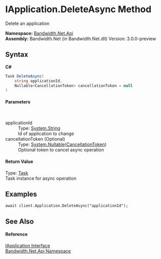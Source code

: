 ﻿# IApplication.DeleteAsync Method 
 

Delete an application

**Namespace:**&nbsp;<a href ="N_Bandwidth_Net_Api.md">Bandwidth.Net.Api</a><br />**Assembly:**&nbsp;Bandwidth.Net (in Bandwidth.Net.dll) Version: 3.0.0-preview

## Syntax

**C#**<br />
``` C#
Task DeleteAsync(
	string applicationId,
	Nullable<CancellationToken> cancellationToken = null
)
```


#### Parameters
&nbsp;<dl><dt>applicationId</dt><dd>Type: <a href="http://msdn2.microsoft.com/en-us/library/s1wwdcbf" target="_blank">System.String</a><br />Id of application to change</dd><dt>cancellationToken (Optional)</dt><dd>Type: <a href="http://msdn2.microsoft.com/en-us/library/b3h38hb0" target="_blank">System.Nullable</a>(<a href="http://msdn2.microsoft.com/en-us/library/dd384802" target="_blank">CancellationToken</a>)<br />Optional token to cancel async operation</dd></dl>

#### Return Value
Type: <a href="http://msdn2.microsoft.com/en-us/library/dd235678" target="_blank">Task</a><br />Task instance for async operation

## Examples

```
await client.Application.DeleteAsync("applicationId");
```


## See Also


#### Reference
<a href ="T_Bandwidth_Net_Api_IApplication.md">IApplication Interface</a><br /><a href ="N_Bandwidth_Net_Api.md">Bandwidth.Net.Api Namespace</a><br />